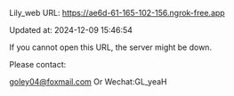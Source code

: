 Lily_web URL: https://ae6d-61-165-102-156.ngrok-free.app

Updated at: 2024-12-09 15:46:54

If you cannot open this URL, the server might be down.

Please contact: 

goley04@foxmail.com Or Wechat:GL_yeaH